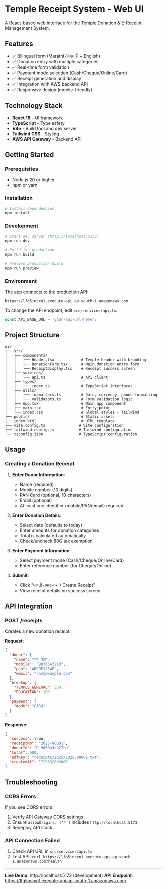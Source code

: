 # Temple Receipt System - Web UI

A React-based web interface for the Temple Donation & E-Receipt Management System.

## Features

- ✅ Bilingual form (Marathi देवनागरी + English)
- ✅ Donation entry with multiple categories
- ✅ Real-time form validation
- ✅ Payment mode selection (Cash/Cheque/Online/Card)
- ✅ Receipt generation and display
- ✅ Integration with AWS backend API
- ✅ Responsive design (mobile-friendly)

## Technology Stack

- **React 18** - UI framework
- **TypeScript** - Type safety
- **Vite** - Build tool and dev server
- **Tailwind CSS** - Styling
- **AWS API Gateway** - Backend API

## Getting Started

### Prerequisites

- Node.js 20 or higher
- npm or yarn

### Installation

```bash
# Install dependencies
npm install
```

### Development

```bash
# Start dev server (http://localhost:5173)
npm run dev

# Build for production
npm run build

# Preview production build
npm run preview
```

### Environment

The app connects to the production API:
```
https://lfg5incxn1.execute-api.ap-south-1.amazonaws.com
```

To change the API endpoint, edit `src/services/api.ts`:
```typescript
const API_BASE_URL = 'your-api-url-here';
```

## Project Structure

```
ui/
├── src/
│   ├── components/
│   │   ├── Header.tsx            # Temple header with branding
│   │   ├── DonationForm.tsx      # Main donation entry form
│   │   └── ReceiptDisplay.tsx    # Receipt success screen
│   ├── services/
│   │   └── api.ts                # API client
│   ├── types/
│   │   └── index.ts              # TypeScript interfaces
│   ├── utils/
│   │   ├── formatters.ts         # Date, currency, phone formatting
│   │   └── validators.ts         # Form validation logic
│   ├── App.tsx                   # Main app component
│   ├── main.tsx                  # Entry point
│   └── index.css                 # Global styles + Tailwind
├── public/                       # Static assets
├── index.html                    # HTML template
├── vite.config.ts               # Vite configuration
├── tailwind.config.js           # Tailwind configuration
└── tsconfig.json                # TypeScript configuration
```

## Usage

### Creating a Donation Receipt

1. **Enter Donor Information**:
   - Name (required)
   - Mobile number (10 digits)
   - PAN Card (optional, 10 characters)
   - Email (optional)
   - At least one identifier (mobile/PAN/email) required

2. **Enter Donation Details**:
   - Select date (defaults to today)
   - Enter amounts for donation categories
   - Total is calculated automatically
   - Check/uncheck 80G tax exemption

3. **Enter Payment Information**:
   - Select payment mode (Cash/Cheque/Online/Card)
   - Enter reference number (for Cheque/Online)

4. **Submit**:
   - Click "पावती तयार करा / Create Receipt"
   - View receipt details on success screen

## API Integration

### POST /receipts
Creates a new donation receipt.

**Request**:
```json
{
  "donor": {
    "name": "राम शिंदे",
    "mobile": "9876543210",
    "pan": "ABCDE1234F",
    "email": "ram@example.com"
  },
  "breakup": {
    "TEMPLE_GENERAL": 500,
    "EDUCATION": 100
  },
  "payment": {
    "mode": "CASH"
  }
}
```

**Response**:
```json
{
  "success": true,
  "receiptNo": "2025-00001",
  "donorId": "D_9060a3eb27cb",
  "total": 600,
  "pdfKey": "receipts/2025/2025-00001.txt",
  "createdAt": 1729332000000
}
```

## Troubleshooting

### CORS Errors

If you see CORS errors:
1. Verify API Gateway CORS settings
2. Ensure `allowOrigins: ['*']` includes `http://localhost:5173`
3. Redeploy API stack

### API Connection Failed

1. Check API URL in `src/services/api.ts`
2. Test API: `curl https://lfg5incxn1.execute-api.ap-south-1.amazonaws.com/health`

---

**Live Demo**: http://localhost:5173 (development)
**API Endpoint**: https://lfg5incxn1.execute-api.ap-south-1.amazonaws.com
